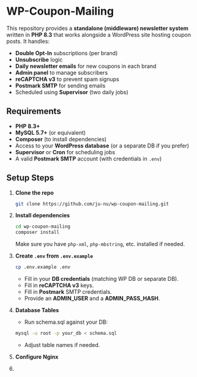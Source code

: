 # WP-Coupon-Mailing

This repository provides a **standalone (middleware) newsletter system** written in **PHP 8.3** that works alongside a WordPress site hosting coupon posts. It handles:

- **Double Opt-In** subscriptions (per brand)  
- **Unsubscribe** logic  
- **Daily newsletter emails** for new coupons in each brand  
- **Admin panel** to manage subscribers  
- **reCAPTCHA v3** to prevent spam signups  
- **Postmark SMTP** for sending emails  
- Scheduled using **Supervisor** (two daily jobs)

## Requirements

- **PHP 8.3+**  
- **MySQL 5.7+** (or equivalent)  
- **Composer** (to install dependencies)  
- Access to your **WordPress database** (or a separate DB if you prefer)  
- **Supervisor** or **Cron** for scheduling jobs  
- A valid **Postmark SMTP** account (with credentials in `.env`)

## Setup Steps

1. **Clone the repo**  
   ```bash
   git clone https://github.com/ju-nu/wp-coupon-mailing.git
   ```

2. **Install dependencies**  
   ```bash
   cd wp-coupon-mailing
   composer install
   ```
   Make sure you have `php-xml`, `php-mbstring`, etc. installed if needed.

3. **Create `.env` from `.env.example`**
   ```bash
   cp .env.example .env
   ```
   - Fill in your **DB credentials** (matching WP DB or separate DB).
   - Fill in **reCAPTCHA v3** keys.
   - Fill in **Postmark** SMTP credentials.
   - Provide an **ADMIN_USER** and a **ADMIN_PASS_HASH**.
  
4. **Database Tables**
   - Run schema.sql against your DB:
   ```bash
   mysql -u root -p your_db < schema.sql
   ```
   - Adjust table names if needed.

5. **Configure Nginx**
6. 